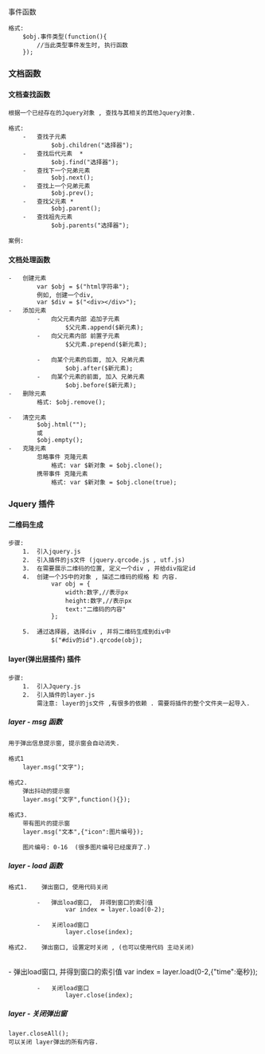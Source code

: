 事件函数

	格式:	
		$obj.事件类型(function(){
			//当此类型事件发生时, 执行函数
		});


### 文档函数

#### 文档查找函数 

	根据一个已经存在的Jquery对象 , 查找与其相关的其他Jquery对象.
	
	格式:
		-	查找子元素
				$obj.children("选择器");
		-	查找后代元素  * 
				$obj.find("选择器");
		-	查找下一个兄弟元素
				$obj.next();
		-	查找上一个兄弟元素
				$obj.prev();
		-	查找父元素 *
				$obj.parent();
		-	查找祖先元素
				$obj.parents("选择器");
	
	案例:


#### 文档处理函数

	-	创建元素
			var $obj = $("html字符串");
			例如, 创建一个div,
			var $div = $("<div></div>");
	-	添加元素
			-	向父元素内部 追加子元素
					$父元素.append($新元素);
			-	向父元素内部 前置子元素
					$父元素.prepend($新元素);
	
			-	向某个元素的后面, 加入 兄弟元素
					$obj.after($新元素);
			-	向某个元素的前面, 加入 兄弟元素
					$obj.before($新元素);
	-	删除元素
			格式:	$obj.remove();
	
	-	清空元素
			$obj.html("");
			或
			$obj.empty();
	-	克隆元素
			忽略事件 克隆元素
				格式:	var $新对象 = $obj.clone();
			携带事件 克隆元素
				格式:	var $新对象 = $obj.clone(true);

### Jquery 插件

#### 二维码生成 

	步骤:
		1.	引入jquery.js
		2.	引入插件的js文件 (jquery.qrcode.js , utf.js)
		3.	在需要展示二维码的位置, 定义一个div , 并给div指定id
		4.	创建一个JS中的对象 , 描述二维码的规格 和 内容.
				var obj = {
					width:数字,//表示px
					height:数字,//表示px
					text:"二维码的内容"
				};
	
		5.	通过选择器, 选择div , 并将二维码生成到div中
				$("#div的id").qrcode(obj);

#### layer(弹出层插件) 插件 

	步骤:
		1.	引入Jquery.js
		2.	引入插件的layer.js
			需注意: layer的js文件 ,有很多的依赖 . 需要将插件的整个文件夹一起导入.


##### layer - msg 函数

	用于弹出信息提示窗, 提示窗会自动消失.
	
	格式1
		layer.msg("文字");
	
	格式2.
		弹出抖动的提示窗
		layer.msg("文字",function(){});
	
	格式3.
		带有图片的提示窗
		layer.msg("文本",{"icon":图片编号});
	
		图片编号: 0-16  (很多图片编号已经废弃了.)


##### layer - load 函数

	格式1.	弹出窗口, 使用代码关闭
	
			-	弹出load窗口,  并得到窗口的索引值
					var index = layer.load(0-2);
	
			-	关闭load窗口
					layer.close(index);
	
	格式2.	弹出窗口, 设置定时关闭 , (也可以使用代码 主动关闭)


​			
			-	弹出load窗口,  并得到窗口的索引值
					var index = layer.load(0-2,{"time":毫秒});
	
			-	关闭load窗口
					layer.close(index);

##### layer - 关闭弹出窗

	layer.closeAll();  
	可以关闭 layer弹出的所有内容.



